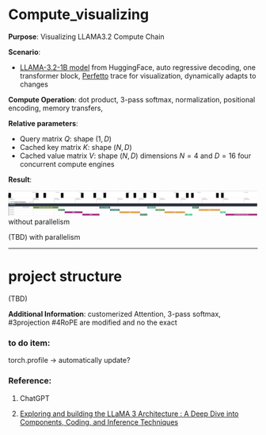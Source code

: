 ﻿# Compute_visualizing

**Purpose**: Visualizing LLAMA3.2 Compute Chain

**Scenario**: 
* [LLAMA-3.2-1B model](https://huggingface.co/meta-llama/Llama-3.2-1B) from HuggingFace, auto regressive decoding, one transformer block, [Perfetto](https://ui.perfetto.dev/) trace for visualization, dynamically adapts to changes


**Compute Operation**: dot product, 3-pass softmax, normalization, positional encoding, memory transfers, 

**Relative parameters**:
- Query matrix $Q$: shape $(1, D)$
- Cached key matrix $K$: shape $(N, D)$
- Cached value matrix $V$: shape $(N, D)$
dimensions $N=4$ and $D=16$
four concurrent compute engines

**Result**:

![without parallelism.jpg](/no_parallelism.jpg)
without parallelism

(TBD)
with parallelism

---------------------------------------------------------------------------
# project structure
(TBD)

**Additional Information**: 
customerized Attention, 3-pass softmax, #3projection #4RoPE are modified and no the exact



### to do item:
torch.profile → automatically update?


### Reference:
1. ChatGPT

2. [Exploring and building the LLaMA 3 Architecture : A Deep Dive into Components, Coding, and Inference Techniques](https://medium.com/@vi.ai_/exploring-and-building-the-llama-3-architecture-a-deep-dive-into-components-coding-and-43d4097cfbbb)
